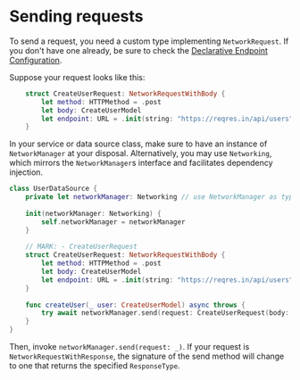 #  Sending requests

To send a request, you need a custom type implementing `NetworkRequest`. If you don't have one already, be sure to check the [Declarative Endpoint Configuration](Declarative_Endpoint_Config.md).

Suppose your request looks like this:

```swift
    struct CreateUserRequest: NetworkRequestWithBody {
        let method: HTTPMethod = .post
        let body: CreateUserModel
        let endpoint: URL = .init(string: "https://reqres.in/api/users")!
    }
```

In your service or data source class, make sure to have an instance of `NetworkManager` at your disposal. Alternatively, you may use `Networking`, which mirrors the `NetworkManager`s interface and facilitates dependency injection.

```swift
class UserDataSource {
    private let networkManager: Networking // use NetworkManager as type alternatively
    
    init(networkManager: Networking) {
        self.networkManager = networkManager
    }
    
    // MARK: - CreateUserRequest
    struct CreateUserRequest: NetworkRequestWithBody {
        let method: HTTPMethod = .post
        let body: CreateUserModel
        let endpoint: URL = .init(string: "https://reqres.in/api/users")!
    }
    
    func createUser(_ user: CreateUserModel) async throws {
        try await networkManager.send(request: CreateUserRequest(body: user))
    }
}
```

Then, invoke `networkManager.send(request: _)`. If your request is `NetworkRequestWithResponse`, the signature of the send method will change to one that returns the specified `ResponseType`.
